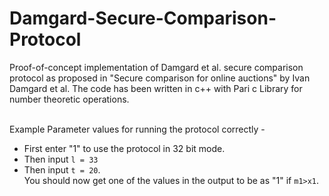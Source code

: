 # Damgard-Secure-Comparison-Protocol
Proof-of-concept implementation of Damgard et al. secure comparison protocol as proposed in "Secure comparison for online auctions" by Ivan Damgard et al.
The code has been written in c++ with Pari c Library for number theoretic operations.<br/> <br/>

Example Parameter values for running the protocol correctly - <br/>
* First enter "1" to use the protocol in 32 bit mode.
* Then input `l = 33`
* Then input `t = 20`.<br/>
You should now get one of the values in the output to be as "1" if `m1>x1`.
